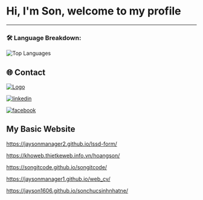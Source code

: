 
# Hi, I'm Son, welcome to my profile


<!--
### 📈 GitHub Stats:
![GitHub Stats](https://github-readme-stats.vercel.app/api?username=songitcode&show_icons=true&theme=radical)  
-->
---

### 🛠 Language Breakdown:
![Top Languages](https://github-readme-stats.vercel.app/api/top-langs/?username=songitcode&layout=compact&theme=radical)



## 🌐 Contact
[![Logo](https://media2.dev.to/dynamic/image/width=70,height=50,fit=cover,gravity=auto,format=auto/https%3A%2F%2Fdev-to-uploads.s3.amazonaws.com%2Fuploads%2Farticles%2Fyyuon2ppwe1zfbxhk5xj.png)](http://sondev.wuaze.com/)

[![linkedin](https://img.shields.io/badge/linkedin-0A66C2?style=for-the-badge&logo=linkedin&logoColor=white)](https://www.linkedin.com/in/nguyenhoangson1606/)

[![facebook](https://img.shields.io/badge/facebook-1DA1F2?style=for-the-badge&logo=facebook&logoColor=white)](https://www.facebook.com/jason160604//)

## My Basic Website

https://jaysonmanager2.github.io/lssd-form/

https://khoweb.thietkeweb.info.vn/hoangson/

https://songitcode.github.io/songitcode/

https://jaysonmanager1.github.io/web_cv/

https://jayson1606.github.io/sonchucsinhnhatne/
